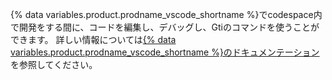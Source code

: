 {% data variables.product.prodname_vscode_shortname %}でcodespace内で開発をする間に、コードを編集し、デバッグし、Gtiのコマンドを使うことができます。 詳しい情報については[{% data variables.product.prodname_vscode_shortname %}のドキュメンテーション](https://code.visualstudio.com/docs)を参照してください。
